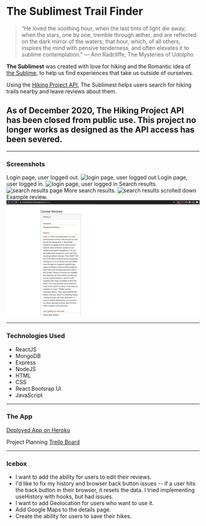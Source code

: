 # The Sublimest Trail Finder
> “He loved the soothing hour, when the last tints of light die away; when the stars, one by one, tremble through æther, and are reflected on the dark mirror of the waters; that hour, which, of all others, inspires the mind with pensive tenderness, and often elevates it to sublime contemplation.” 
― Ann Radcliffe, The Mysteries of Udolpho

**The Sublimest** was created with love for hiking and the Romantic idea of [the Sublime](https://en.wikipedia.org/wiki/Sublime_(literary)), to help us find experiences that take us outside of ourselves. 

Using the [Hiking Project API](https://www.hikingproject.com/data), The Sublimest helps users search for hiking trails nearby and leave reviews about them. 
## As of December 2020, The Hiking Project API has been closed from public use. This project no longer works as designed as the API access has been severed.
---

### Screenshots 
Login page, user logged out. 
![login page, user logged out](/public/screenshots/loginpage.png)
Login page, user logged in. 
![login page, user logged in](/public/screenshots/loggedinindex.png)
Search results. 
![search results page](/public/screenshots/searchresults.png)
More search results. 
![search results scrolled down](/public/screenshots/searchindex2.png)
Example review. 
![review example](/public/screenshots/reviewexample.png)

---

### Technologies Used 
* ReactJS 
* MongoDB
* Express
* NodeJS 
* HTML
* CSS
* React Bootsrap UI 
* JavaScript

--- 

### The App 
[Deployed App on Heroku](http://thesublimest.herokuapp.com)

Project Planning [Trello Board](https://trello.com/b/61Mt71Mt/sublimest-hike-finder)

---

### Icebox 
* I want to add the ability for users to edit their reviews. 
* I'd like to fix my history and browser back button issues -- if a user hits the back button in their browser, it resets the data. I tried implementing useHistory with hooks, but had issues. 
* I want to add Geolocation for users who want to use it. 
* Add Google Maps to the details page. 
* Create the ability for users to save their hikes. 
